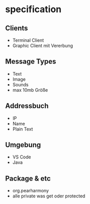# specification
## Clients
- Terminal Client
- Graphic Client 
mit Vererbung

## Message Types
- Text
- Image
- Sounds
- max 10mb Größe

## Addressbuch
- IP
- Name
- Plain Text

## Umgebung
- VS Code
- Java 

## Package & etc
- org.pearharmony
- alle private was get oder protected
